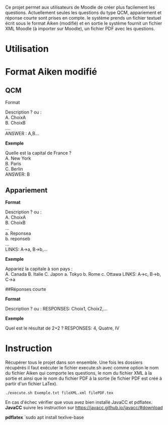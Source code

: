 Ce projet permet aux utilisateurs de Moodle de créer plus facilement les questions. Actuellement seules les questions du type QCM, appariement et réponse courte sont prises en compte. 
le système prends un fichier textuel écrit sous le format Aiken (modifié) et en sortie le système fournit un fichier XML Moodle (à importer sur Moodle), un fichier PDF avec les questions.

# Utilisation

  # Format Aiken modifié
  ## QCM
  Format

Description ? ou :\
A. ChoixA \
B. ChoixB\
.... \
ANSWER : A,B...

**Exemple**

Quelle est la capital de France ?\
A. New York\
B. Paris\
C. Berlin\
ANSWER: B

  ## Appariement
**Format**

Description ? ou :\
A. ChoixA\
B. ChoixB\
...\
a. Reponsea\
b. reponseb\
...\
LINKS: A->a, B->b,...

**Exemple**

Appariez la capitale à son pays :\
A. Canada
B. Italie
C. Japon
a. Tokyo
b. Rome
c. Ottawa
LINKS: A->c, B->b, C->a

  ##Réponses courte
  
**Format**

Description ? ou :
RESPONSES: Choix1, Choix2,...

**Exemple**

Quel est le résultat de 2+2 ?
RESPONSES: 4, Quatre, IV


# Instruction

Récupérer tous le projet dans son ensemble. Une fois les dossiers récupérés il faut exécuter le fichier execute.sh avec comme option le nom du fichier Aiken qui comporte les questions, le nom du fichier XML à la sortie et ainsi que le nom du fichier PDF à la sortie (le fichier PDF est créé à partir d'un fichier LaTex).

  `./execute.sh Exemple.txt fileXML.xml filePDF.tex`

En cas d'échec vérifier que vous avez bien installé JavaCC et pdflatex.
**JavaCC**
suivre les instruction sur https://javacc.github.io/javacc/#download

**pdflatex**
  `sudo apt install texlive-base


